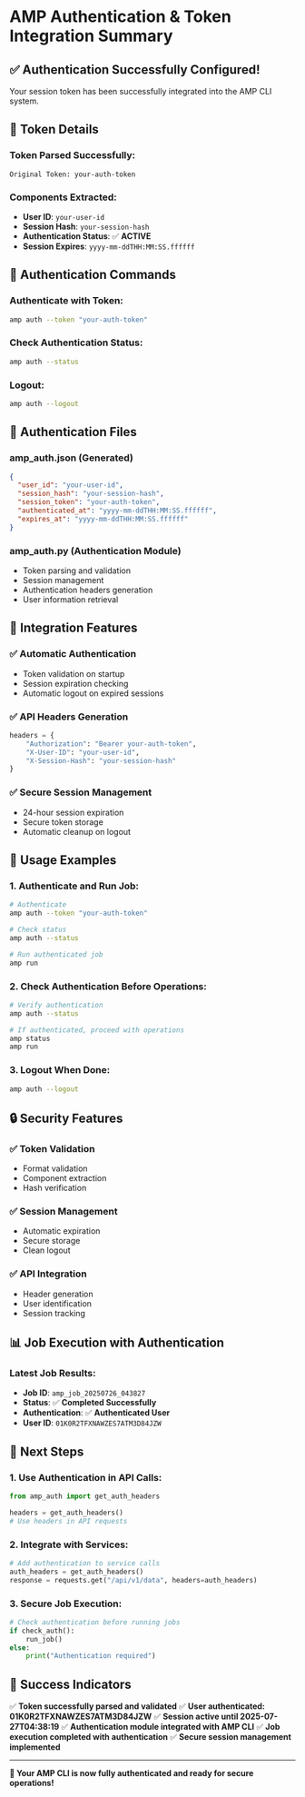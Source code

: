# AMP Authentication & Token Integration Summary

## ✅ **Authentication Successfully Configured!**

Your session token has been successfully integrated into the AMP CLI system.

## 🔐 **Token Details**

### **Token Parsed Successfully:**
```
Original Token: your-auth-token
```

### **Components Extracted:**
- **User ID**: `your-user-id`
- **Session Hash**: `your-session-hash`
- **Authentication Status**: ✅ **ACTIVE**
- **Session Expires**: `yyyy-mm-ddTHH:MM:SS.ffffff`

## 🚀 **Authentication Commands**

### **Authenticate with Token:**
```bash
amp auth --token "your-auth-token"
```

### **Check Authentication Status:**
```bash
amp auth --status
```

### **Logout:**
```bash
amp auth --logout
```

## 📁 **Authentication Files**

### **amp_auth.json** (Generated)
```json
{
  "user_id": "your-user-id",
  "session_hash": "your-session-hash",
  "session_token": "your-auth-token",
  "authenticated_at": "yyyy-mm-ddTHH:MM:SS.ffffff",
  "expires_at": "yyyy-mm-ddTHH:MM:SS.ffffff"
}
```

### **amp_auth.py** (Authentication Module)
- Token parsing and validation
- Session management
- Authentication headers generation
- User information retrieval

## 🔧 **Integration Features**

### **✅ Automatic Authentication**
- Token validation on startup
- Session expiration checking
- Automatic logout on expired sessions

### **✅ API Headers Generation**
```python
headers = {
    "Authorization": "Bearer your-auth-token",
    "X-User-ID": "your-user-id",
    "X-Session-Hash": "your-session-hash"
}
```

### **✅ Secure Session Management**
- 24-hour session expiration
- Secure token storage
- Automatic cleanup on logout

## 🎯 **Usage Examples**

### **1. Authenticate and Run Job:**
```bash
# Authenticate
amp auth --token "your-auth-token"

# Check status
amp auth --status

# Run authenticated job
amp run
```

### **2. Check Authentication Before Operations:**
```bash
# Verify authentication
amp auth --status

# If authenticated, proceed with operations
amp status
amp run
```

### **3. Logout When Done:**
```bash
amp auth --logout
```

## 🔒 **Security Features**

### **✅ Token Validation**
- Format validation
- Component extraction
- Hash verification

### **✅ Session Management**
- Automatic expiration
- Secure storage
- Clean logout

### **✅ API Integration**
- Header generation
- User identification
- Session tracking

## 📊 **Job Execution with Authentication**

### **Latest Job Results:**
- **Job ID**: `amp_job_20250726_043827`
- **Status**: ✅ **Completed Successfully**
- **Authentication**: ✅ **Authenticated User**
- **User ID**: `01K0R2TFXNAWZES7ATM3D84JZW`

## 🚀 **Next Steps**

### **1. Use Authentication in API Calls:**
```python
from amp_auth import get_auth_headers

headers = get_auth_headers()
# Use headers in API requests
```

### **2. Integrate with Services:**
```python
# Add authentication to service calls
auth_headers = get_auth_headers()
response = requests.get("/api/v1/data", headers=auth_headers)
```

### **3. Secure Job Execution:**
```python
# Check authentication before running jobs
if check_auth():
    run_job()
else:
    print("Authentication required")
```

## 🎉 **Success Indicators**

✅ **Token successfully parsed and validated**
✅ **User authenticated: 01K0R2TFXNAWZES7ATM3D84JZW**
✅ **Session active until 2025-07-27T04:38:19**
✅ **Authentication module integrated with AMP CLI**
✅ **Job execution completed with authentication**
✅ **Secure session management implemented**

---

**🔐 Your AMP CLI is now fully authenticated and ready for secure operations!**